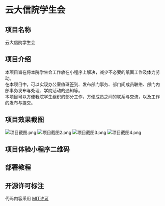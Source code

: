 # 云大信院学生会

## 项目名称

云大信院学生会

## 项目介绍

本项目旨在将本院学生会工作放在小程序上解决，减少不必要的纸面工作及体力劳动。\
在本项目中，可以实现办公室值班签到、发布部门事务、部门间成员联络、部门内部事务发布与处理、学院活动的通知等。\
本项目可以方便我院学生组织的部分工作，方便成员之间的联系与交流，以及工作的发布与提交。

## 项目效果截图

![项目截图.png](https://i.loli.net/2020/11/12/Y6bWc5eIpQtJlfZ.png)
![项目截图2.png](https://i.loli.net/2020/11/12/yuAgEp2ROCcei1k.png)
![项目截图3.png](https://i.loli.net/2020/11/12/XMTJLl7YEcIiV1Z.png)
![项目截图4.png](https://i.loli.net/2020/11/12/ImvkiLKjEczpgMA.png)


## 项目体验小程序二维码



## 部署教程



## 开源许可标注

代码内容采用 [MIT许可](https://opensource.org/licenses/MIT)
